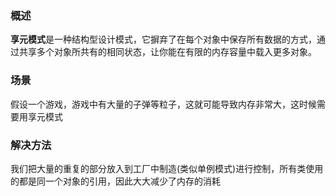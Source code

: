 ### 概述
**享元模式**是一种结构型设计模式，它摒弃了在每个对象中保存所有数据的方式，通过共享多个对象所共有的相同状态，让你能在有限的内存容量中载入更多对象。

### 场景
假设一个游戏，游戏中有大量的子弹等粒子，这就可能导致内存非常大，这时候需要用享元模式

### 解决方法
我们把大量的重复的部分放入到工厂中制造(类似单例模式)进行控制，所有类使用的都是同一个对象的引用，因此大大减少了内存的消耗
